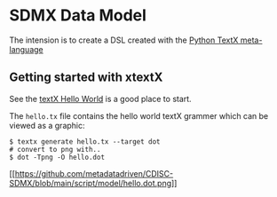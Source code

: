 # SDMX Data Model

The intension is to create a DSL created with the [Python TextX meta-language](http://textx.github.io/textX/stable/)

## Getting started with xtextX

See the [textX Hello World](http://textx.github.io/textX/stable/tutorials/hello_world/) is a good place to start.

The `hello.tx` file contains the hello world textX grammer which can be viewed as a graphic:

```
$ textx generate hello.tx --target dot
# convert to png with..
$ dot -Tpng -O hello.dot
```

[[https://github.com/metadatadriven/CDISC-SDMX/blob/main/script/model/hello.dot.png]]

